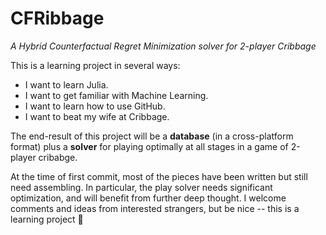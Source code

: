 # CFRibbage
*A Hybrid Counterfactual Regret Minimization solver for 2-player Cribbage*

This is a learning project in several ways:
- I want to learn Julia.
- I want to get familiar with Machine Learning.
- I want to learn how to use GitHub.
- I want to beat my wife at Cribbage.

The end-result of this project will be a **database** (in a cross-platform format) plus a **solver** for playing optimally at all stages in a game of 2-player cribabge. 

At the time of first commit, most of the pieces have been written but still need assembling. In particular, the play solver needs significant optimization, and will benefit from further deep thought. I welcome comments and ideas from interested strangers, but be nice -- this is a learning project 😬
